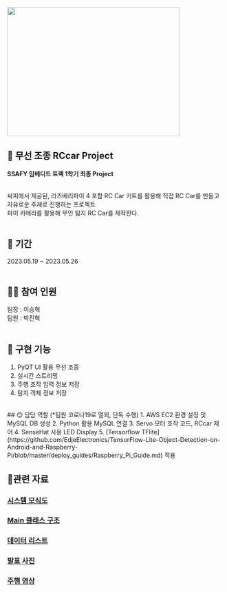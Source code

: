 <img src="https://github.com/leeseunghyuk0228/RCcar/assets/67091436/f9310695-55da-456a-935a-525eab6f66b3" width="400" height="300"/>

## 🚗 무선 조종 RCcar Project
<strong>SSAFY 임베디드 트랙 1학기 최종 Project</strong><br><br>

싸피에서 제공된, 라즈베리파이 4 포함 RC Car 키트를 활용해 직접 RC Car를 만들고 자유로운 주제로 진행하는 프로젝트<br>
파이 카메라를 활용해 무인 탐지 RC Car를 제작한다.
<br><br>

## 📅 기간
2023.05.19 ~ 2023.05.26
<br><br>

## 🤼‍♂️ 참여 인원
팀장 : 이승혁<br>
팀원 : 박진혁
<br><br>

## 📌 구현 기능
1. PyQT UI 활용 무선 조종
2. 실시간 스트리밍
3. 주행 조작 입력 정보 저장
4. 탐지 객체 정보 저장
<br>
## 😊 담당 역할 (*팀원 코로나19로 열외, 단독 수행)
1. AWS EC2 환경 설정 및 MySQL DB 생성
2. Python 활용 MySQL 연결
3. Servo 모터 조작 코드, RCcar 제어
4. SenseHat 사용 LED Display
5. [Tensorflow TFlite](https://github.com/EdjeElectronics/TensorFlow-Lite-Object-Detection-on-Android-and-Raspberry-Pi/blob/master/deploy_guides/Raspberry_Pi_Guide.md) 적용
<br>

## 🔗관련 자료
### [시스템 모식도](./exec/RCCar_시스템모식도.jpg)
### [Main 클래스 구조](./exec/클래스구조.jpg)
### [데이터 리스트](./exec/데이터리스트.jpg)
### [발표 사진](./exec/발표사진.jpg)
### [주행 영상](https://drive.google.com/file/d/1wugQv7XH8DLrf5MJr88SNRAgkcOW30cN/view?usp=sharing)


